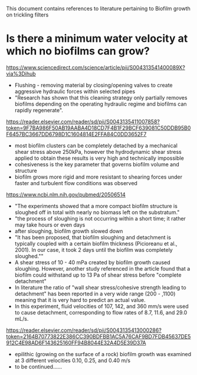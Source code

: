 This document contains references to literature pertaining to Biofilm growth on trickling filters


# Is there a minimum water velocity at which no biofilms can grow?

https://www.sciencedirect.com/science/article/pii/S004313541400089X?via%3Dihub
- Flushing - removing material by closing/opening valves to create aggressive hydraulic forces within selected pipes
- "Research has shown that this cleaning strategy only partially removes biofilms depending on the operating hydraulic regime and biofilms can rapidly regenerate".

https://reader.elsevier.com/reader/sd/pii/S0043135411007858?token=9F7BA986F50AB19AABA4D18CD7F4B1F29BCF639081C50DDB95B0F6457BC3667DD6798D1C1604814E2FFA84C0DD3652F7
- most biofilm clusters can be completely detached by a mechanical shear stress above 250kPa, however the hydrodynamic shear stress applied to obtain these results is very high and technically impossible
- cohesiveness is the key parameter that governs biofilm volume and structure
- biofilm grows more rigid and more resistant to shearing forces under faster and turbulent flow conditions was observed

https://www.ncbi.nlm.nih.gov/pubmed/20506514
- "The experiments showed that a more compact biofilm structure is sloughed off in total with nearly no biomass left on the substratum."
- "the process of sloughing is not occurring within a short time; it rather may take hours or even days
- after sloughing, biofilm growth slowed down
- "It has been proposed, that biofilm sloughing and detachment is typically coupled with a certain biofilm thickness (Picioreanu et al., 2001). In our case, it took 2 days until the biofilm was completely sloughed.""
- A shear stress of 10 - 40 mPa created by biofilm growth caused sloughing. However, another study referenced in the article found that a biofilm could withstand up to 13 Pa of shear stress before "complete detachment"
- In literature the ratio of "wall shear stress/cohesive strength leading to detachment" has been reported in a very wide range (200 - ,1100) meaning that it is very hard to predict an actual value.
 - In this experiment, fluid velocities of 107, 142, and 360 mm/s were used to cause detachment, corresponding to flow rates of 8.7, 11.6, and 29.0 mL/s.

https://reader.elsevier.com/reader/sd/pii/S0043135413000286?token=2164B70773822E386CC390BDFBB1AC5A76CAF9BD7FDB45637DE5912C4E98AD6F143625160FF94B8044E32A4D5E39D37A
 - epilithic (growing on the surface of a rock) biofilm growth was examined at 3 different velocities 0.10, 0.25, and 0.40 m/s
 -  to be continued......

